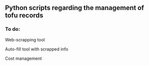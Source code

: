 ## Python scripts regarding the management of tofu records

### To do:

Web-scrapping tool 

Auto-fill tool with scrapped info

Cost management
